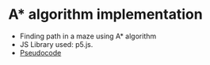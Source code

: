# A* algorithm implementation

* Finding path in a maze using A* algorithm 
* JS Library used: p5.js.
* [Pseudocode](https://en.wikipedia.org/wiki/A*_search_algorithm#Pseudocode)
